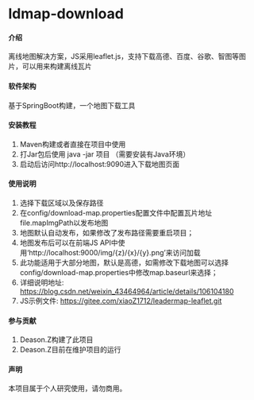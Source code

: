 # ldmap-download

#### 介绍
离线地图解决方案，JS采用leaflet.js，支持下载高德、百度、谷歌、智图等图片，可以用来构建离线瓦片

#### 软件架构
基于SpringBoot构建，一个地图下载工具


#### 安装教程

1. Maven构建或者直接在项目中使用
2. 打Jar包后使用 java -jar 项目 （需要安装有Java环境）
3. 启动后访问http://localhost:9090进入下载地图页面

#### 使用说明

1.  选择下载区域以及保存路径
2.  在config/download-map.properties配置文件中配置瓦片地址file.mapImgPath以发布地图
3.  地图默认自动发布，如果修改了发布路径需要重启项目；
4.  地图发布后可以在前端JS API中使用‘http://localhost:9000/img/{z}/{x}/{y}.png’来访问加载
5.  此功能适用于大部分地图，默认是高德，如需修改下载地图可以选择config/download-map.properties中修改map.baseurl来选择；
6.  详细说明地址: https://blog.csdn.net/weixin_43464964/article/details/106104180
7.  JS示例文件: https://gitee.com/xiaoZ1712/leadermap-leaflet.git

#### 参与贡献

1.  Deason.Z构建了此项目
2.  Deason.Z目前在维护项目的运行

#### 声明
本项目属于个人研究使用，请勿商用。
